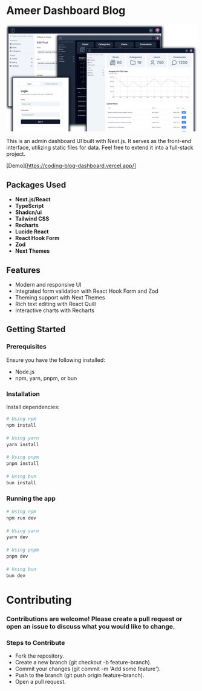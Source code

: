 # Ameer Dashboard Blog

<img src="img/screen.png" alt="Dashboard Screenshot" />

This is an admin dashboard UI built with Next.js. It serves as the front-end interface, utilizing static files for data. Feel free to extend it into a full-stack project.

[Demo][https://coding-blog-dashboard.vercel.app/]

## Packages Used

- **Next.js/React**
- **TypeScript**
- **Shadcn/ui**
- **Tailwind CSS**
- **Recharts**
- **Lucide React**
- **React Hook Form**
- **Zod**
- **Next Themes**

## Features

- Modern and responsive UI
- Integrated form validation with React Hook Form and Zod
- Theming support with Next Themes
- Rich text editing with React Quill
- Interactive charts with Recharts

## Getting Started

### Prerequisites

Ensure you have the following installed:

- Node.js
- npm, yarn, pnpm, or bun

### Installation

Install dependencies:

```bash
# Using npm
npm install

# Using yarn
yarn install

# Using pnpm
pnpm install

# Using bun
bun install
```

### Running the app

```bash
# Using npm
npm run dev

# Using yarn
yarn dev

# Using pnpm
pnpm dev

# Using bun
bun dev
```


# Contributing

### Contributions are welcome! Please create a pull request or open an issue to discuss what you would like to change.

### Steps to Contribute

- Fork the repository.
- Create a new branch (git checkout -b feature-branch).
- Commit your changes (git commit -m 'Add some feature').
- Push to the branch (git push origin feature-branch).
- Open a pull request.

